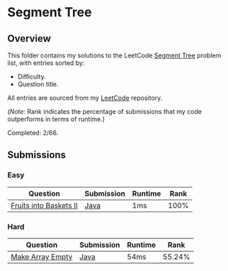 # Segment Tree

## Overview
This folder contains my solutions to the LeetCode [Segment Tree](https://leetcode.com/problem-list/segment-tree/) problem list,
with entries sorted by:
- Difficulty.
- Question title.

All entries are sourced from my [LeetCode](https://github.com/shumarb/leetcode) repository.

(*Note*: Rank indicates the percentage of submissions that my code outperforms in terms of runtime.)

Completed: 2/66.

## Submissions
### Easy
| Question                                                                                    | Submission                                                                                  | Runtime | Rank |
|---------------------------------------------------------------------------------------------|---------------------------------------------------------------------------------------------|---------|------|
| [Fruits into Baskets II](https://leetcode.com/problems/fruits-into-baskets-ii/description/) | [Java](https://github.com/shumarb/leetcode/blob/main/submissions/FruitsIntoBasketsTwo.java) | 1ms     | 100% |

### Hard
| Question                                                                                                                                       | Submission                                                                                                         | Runtime | Rank   |
|------------------------------------------------------------------------------------------------------------------------------------------------|--------------------------------------------------------------------------------------------------------------------|---------|--------|
| [Make Array Empty](https://leetcode.com/problems/make-array-empty/description/)                                                                | [Java](https://github.com/shumarb/leetcode/blob/main/submissions/MakeArrayEmpty.java)                              | 54ms    | 55.24% |
